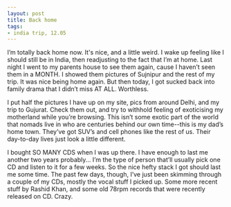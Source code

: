 ```yaml
---
layout: post
title: Back home
tags:
- india trip, 12.05
---
```

I’m totally back home now. It's nice, and a little weird. I wake up feeling like I should still be in India, then readjusting to the fact that I’m at home. Last night I went to my parents house to see them again, cause I haven’t seen them in a MONTH. I showed them pictures of Sujnipur and the rest of my trip. It was nice being home again. But then today, I got sucked back into family drama that I didn’t miss AT ALL. Worthless.

I put half the pictures I have up on my site, pics from around Delhi, and my trip to Gujurat. Check them out, and try to withhold feeling of exoticising my motherland while you’re browsing. This isn’t some exotic part of the world that nomads live in who are centuries behind our own time--this is my dad’s home town. They’ve got SUV’s and cell phones like the rest of us. Their day-to-day lives just look a little different.

I bought SO MANY CDS when I was up there. I have enough to last me another two years probably... I’m the type of person that’ll usually pick one CD and listen to it for a few weeks. So the nice hefty stack I got should last me some time. The past few days, though, I’ve just been skimming through a couple of my CDs, mostly the vocal stuff I picked up. Some more recent stuff by Rashid Khan, and some old 78rpm records that were recently released on CD. Crazy. 
